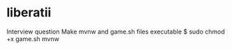 # liberatii
Interview question
Make mvnw and game.sh files executable
$ sudo chmod +x game.sh mvnw 
